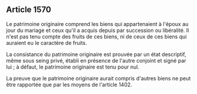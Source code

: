 Article 1570
----
Le patrimoine originaire comprend les biens qui appartenaient à l'époux au jour
du mariage et ceux qu'il a acquis depuis par succession ou libéralité. Il n'est
pas tenu compte des fruits de ces biens, ni de ceux de ces biens qui auraient eu
le caractère de fruits.

La consistance du patrimoine originaire est prouvée par un état descriptif, même
sous seing privé, établi en présence de l'autre conjoint et signé par lui ; à
défaut, le patrimoine originaire est tenu pour nul.

La preuve que le patrimoine originaire aurait compris d'autres biens ne peut
être rapportée que par les moyens de l'article 1402.
